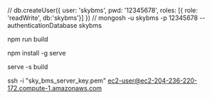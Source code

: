 // db.createUser({ user: 'skybms', pwd: '12345678', roles: [{ role: 'readWrite', db:'skybms'}] })
// mongosh -u skybms -p 12345678 --authenticationDatabase skybms


npm run build

npm install -g serve

serve -s build


ssh -i "sky_bms_server_key.pem" ec2-user@ec2-204-236-220-172.compute-1.amazonaws.com